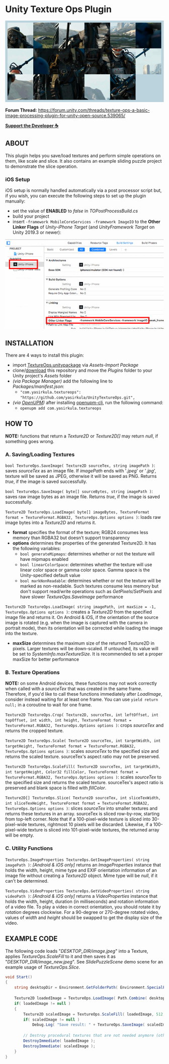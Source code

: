 # Unity Texture Ops Plugin

![SlidingPuzzleExample](screenshots/1.jpg)

**Forum Thread:** https://forum.unity.com/threads/texture-ops-a-basic-image-processing-plugin-for-unity-open-source.539065/

**[Support the Developer ☕](https://yasirkula.itch.io/unity3d)**

## ABOUT

This plugin helps you save/load textures and perform simple operations on them, like scale and slice. It also contains an example sliding puzzle project to demonstrate the slice operation.

### iOS Setup

iOS setup is normally handled automatically via a post processor script but, if you wish, you can execute the following steps to set up the plugin manually:

- set the value of **ENABLED** to *false* in *TOPostProcessBuild.cs*
- build your project
- insert `-framework MobileCoreServices -framework ImageIO` to the **Other Linker Flags** of *Unity-iPhone Target* (and *UnityFramework Target* on Unity 2019.3 or newer):

![OtherLinkerFlags](screenshots/2.png)

## INSTALLATION

There are 4 ways to install this plugin:

- import [TextureOps.unitypackage](https://github.com/yasirkula/UnityTextureOps/releases) via *Assets-Import Package*
- clone/[download](https://github.com/yasirkula/UnityTextureOps/archive/master.zip) this repository and move the *Plugins* folder to your Unity project's *Assets* folder
- *(via Package Manager)* add the following line to *Packages/manifest.json*:
  - `"com.yasirkula.textureops": "https://github.com/yasirkula/UnityTextureOps.git",`
- *(via [OpenUPM](https://openupm.com))* after installing [openupm-cli](https://github.com/openupm/openupm-cli), run the following command:
  - `openupm add com.yasirkula.textureops`

## HOW TO

**NOTE:** functions that return a *Texture2D* or *Texture2D[]* may return *null*, if something goes wrong.

### A. Saving/Loading Textures

`bool TextureOps.SaveImage( Texture2D sourceTex, string imagePath )`: saves *sourceTex* as an image file. If *imagePath* ends with '*.jpeg*' or '*.jpg*', texture will be saved as JPEG, otherwise it will be saved as PNG. Returns *true*, if the image is saved successfully.

`bool TextureOps.SaveImage( byte[] sourceBytes, string imagePath )`: saves raw image bytes as an image file. Returns *true*, if the image is saved successfully.

`Texture2D TextureOps.LoadImage( byte[] imageBytes, TextureFormat format = TextureFormat.RGBA32, TextureOps.Options options )`: loads raw image bytes into a *Texture2D* and returns it.
- **format** specifies the format of the texture; RGB24 consumes less memory than RGBA32 but doesn't support transparency
- **options** determines the properties of the generated Texture2D. It has the following variables:
  - `bool generateMipmaps`: determines whether or not the texture will have mipmaps enabled
  - `bool linearColorSpace`: determines whether the texture will use linear color space or gamma color space. Gamma space is the Unity-specified default value
  - `bool markNonReadable`: determines whether or not the texture will be marked as non-readable. Such textures consume less memory but don't support read/write operations such as *GetPixels*/*SetPixels* and have slower *TextureOps.SaveImage* performance

`Texture2D TextureOps.LoadImage( string imagePath, int maxSize = -1, TextureOps.Options options )`: creates a *Texture2D* from the specified image file and returns it. On Android & iOS, if the orientation of the source image is rotated (e.g. when the image is captured with the camera in portrait mode), then its orientation will be corrected while loading the image into the texture.
- **maxSize** determines the maximum size of the returned Texture2D in pixels. Larger textures will be down-scaled. If untouched, its value will be set to *SystemInfo.maxTextureSize*. It is recommended to set a proper maxSize for better performance

### B. Texture Operations

**NOTE:** on some Android devices, these functions may not work correctly when called with a *sourceTex* that was created in the same frame. Therefore, if you'd like to call these functions immediately after *LoadImage*, consider instead waiting for at least one frame. You can use `yield return null;` in a coroutine to wait for one frame.

`Texture2D TextureOps.Crop( Texture2D, sourceTex, int leftOffset, int topOffset, int width, int height, TextureFormat format = TextureFormat.RGBA32, TextureOps.Options options )`: crops *sourceTex* and returns the cropped texture.

`Texture2D TextureOps.Scale( Texture2D sourceTex, int targetWidth, int targetHeight, TextureFormat format = TextureFormat.RGBA32, TextureOps.Options options )`: scales *sourceTex* to the specified size and returns the scaled texture. sourceTex's aspect ratio may not be preserved.

`Texture2D TextureOps.ScaleFill( Texture2D sourceTex, int targetWidth, int targetHeight, Color32 fillColor, TextureFormat format = TextureFormat.RGBA32, TextureOps.Options options )`: scales *sourceTex* to the specified size and returns the scaled texture. sourceTex's aspect ratio is preserved and blank space is filled with *fillColor*.

`Texture2D[] TextureOps.Slice( Texture2D sourceTex, int sliceTexWidth, int sliceTexHeight, TextureFormat format = TextureFormat.RGBA32, TextureOps.Options options )`: slices *sourceTex* into smaller textures and returns these textures in an array. sourceTex is sliced row-by-row, starting from top-left corner. Note that if a 100-pixel-wide texture is sliced into 30-pixel-wide textures, rightmost 10 pixels will be discarded. Likewise, if a 100-pixel-wide texture is sliced into 101-pixel-wide textures, the returned array will be empty.

### C. Utility Functions

`TextureOps.ImageProperties TextureOps.GetImageProperties( string imagePath )`: *[Android & iOS only]* returns an *ImageProperties* instance that holds the width, height, mime type and EXIF orientation information of an image file without creating a *Texture2D* object. Mime type will be *null*, if it can't be determined.

`TextureOps.VideoProperties TextureOps.GetVideoProperties( string videoPath )`: *[Android & iOS only]* returns a *VideoProperties* instance that holds the width, height, duration (in milliseconds) and rotation information of a video file. To play a video in correct orientation, you should rotate it by *rotation* degrees clockwise. For a 90-degree or 270-degree rotated video, values of *width* and *height* should be swapped to get the display size of the video.

## EXAMPLE CODE

The following code loads "*DESKTOP_DIR/image.jpeg*" into a Texture, applies *TextureOps.ScaleFill* to it and then saves it as "*DESKTOP_DIR/image_new.jpeg*". See *SlidePuzzleScene* demo scene for an example usage of *TextureOps.Slice*.

```csharp
void Start()
{
	string desktopDir = Environment.GetFolderPath( Environment.SpecialFolder.DesktopDirectory );

	Texture2D loadedImage = TextureOps.LoadImage( Path.Combine( desktopDir, "image.jpeg" ) );
	if( loadedImage != null )
	{
		Texture2D scaledImage = TextureOps.ScaleFill( loadedImage, 512, 512, Color.red );
		if( scaledImage != null )
			Debug.Log( "Save result: " + TextureOps.SaveImage( scaledImage, Path.Combine( desktopDir, "image_new.jpeg" ) ) );

		// Destroy procedural textures that are not needed anymore (otherwise, they'll continue consuming memory)
		DestroyImmediate( loadedImage );
		DestroyImmediate( scaledImage );
	}
}
```
